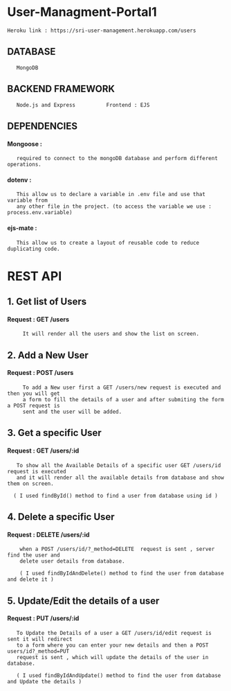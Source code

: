 # User-Managment-Portal1
    Heroku link : https://sri-user-management.herokuapp.com/users

## DATABASE
       MongoDB
## BACKEND FRAMEWORK
       Node.js and Express          Frontend : EJS
       
## DEPENDENCIES
   #### Mongoose :
       required to connect to the mongoDB database and perform different operations.
   #### dotenv   : 
       This allow us to declare a variable in .env file and use that variable from
       any other file in the project. (to access the variable we use : process.env.variable)
  ####  ejs-mate :
       This allow us to create a layout of reusable code to reduce duplicating code.


# REST API
  
 ## 1. Get list of Users
   #### Request :  GET /users
       
         It will render all the users and show the list on screen.
         
 ## 2. Add a New User
   #### Request :  POST /users
       
         To add a New user first a GET /users/new request is executed and then you will get 
         a form to fill the details of a user and after submiting the form a POST request is 
         sent and the user will be added. 
         
 ## 3. Get a specific User
   #### Request : GET /users/:id
       
       To show all the Available Details of a specific user GET /users/id request is executed 
       and it will render all the available details from database and show them on screen.
      
      ( I used findById() method to find a user from database using id )
 
 ## 4. Delete a specific User 
   #### Request : DELETE /users/:id
       
        when a POST /users/id/?_method=DELETE  request is sent , server find the user and 
        delete user details from database.
        
        ( I used findByIdAndDelete() method to find the user from database and delete it )
       
 
 ## 5. Update/Edit the details of a user
   #### Request : PUT /users/:id
       
       To Update the Details of a user a GET /users/id/edit request is sent it will redirect
       to a form where you can enter your new details and then a POST users/id?_method=PUT 
       request is sent , which will update the details of the user in database.
       
       ( I used findByIdAndUpdate() method to find the user from database and Update the details )
 

